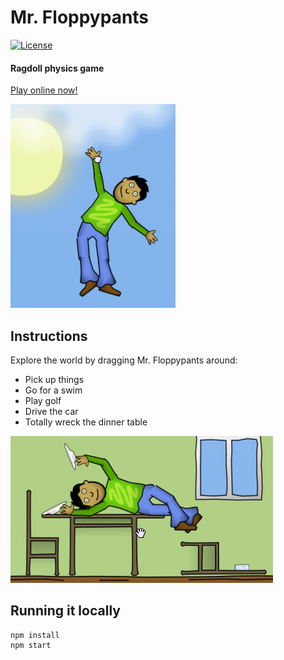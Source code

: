 # Mr. Floppypants

[![License](https://img.shields.io/github/license/sbj42/mr-floppypants.svg)](https://github.com/sbj42/mr-floppypants)

#### Ragdoll physics game

[Play online now!](https://sbj42.github.io/projects/mr-floppypants/)

![Example Image](promo/hello.png?raw=true)

## Instructions

Explore the world by dragging Mr. Floppypants around:
* Pick up things
* Go for a swim
* Play golf
* Drive the car
* Totally wreck the dinner table

![Example Image](promo/dinner.png?raw=true)

## Running it locally

~~~
npm install
npm start
~~~

